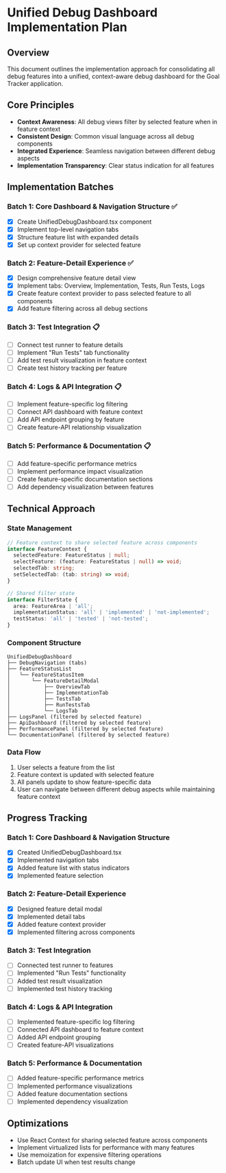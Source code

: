 # Unified Debug Dashboard Implementation Plan

## Overview
This document outlines the implementation approach for consolidating all debug features into a unified, context-aware debug dashboard for the Goal Tracker application.

## Core Principles
- **Context Awareness**: All debug views filter by selected feature when in feature context
- **Consistent Design**: Common visual language across all debug components
- **Integrated Experience**: Seamless navigation between different debug aspects
- **Implementation Transparency**: Clear status indication for all features

## Implementation Batches

### Batch 1: Core Dashboard & Navigation Structure ✅
- [x] Create UnifiedDebugDashboard.tsx component
- [x] Implement top-level navigation tabs
- [x] Structure feature list with expanded details
- [x] Set up context provider for selected feature

### Batch 2: Feature-Detail Experience ✅
- [x] Design comprehensive feature detail view
- [x] Implement tabs: Overview, Implementation, Tests, Run Tests, Logs
- [x] Create feature context provider to pass selected feature to all components
- [x] Add feature filtering across all debug sections

### Batch 3: Test Integration 📋
- [ ] Connect test runner to feature details
- [ ] Implement "Run Tests" tab functionality
- [ ] Add test result visualization in feature context
- [ ] Create test history tracking per feature

### Batch 4: Logs & API Integration 📋
- [ ] Implement feature-specific log filtering
- [ ] Connect API dashboard with feature context
- [ ] Add API endpoint grouping by feature
- [ ] Create feature-API relationship visualization

### Batch 5: Performance & Documentation 📋
- [ ] Add feature-specific performance metrics
- [ ] Implement performance impact visualization
- [ ] Create feature-specific documentation sections
- [ ] Add dependency visualization between features

## Technical Approach

### State Management
```typescript
// Feature context to share selected feature across components
interface FeatureContext {
  selectedFeature: FeatureStatus | null;
  selectFeature: (feature: FeatureStatus | null) => void;
  selectedTab: string;
  setSelectedTab: (tab: string) => void;
}

// Shared filter state
interface FilterState {
  area: FeatureArea | 'all';
  implementationStatus: 'all' | 'implemented' | 'not-implemented';
  testStatus: 'all' | 'tested' | 'not-tested';
}
```

### Component Structure
```
UnifiedDebugDashboard
├── DebugNavigation (tabs)
├── FeatureStatusList
│   └── FeatureStatusItem
│       └── FeatureDetailModal
│           ├── OverviewTab
│           ├── ImplementationTab
│           ├── TestsTab
│           ├── RunTestsTab
│           └── LogsTab
├── LogsPanel (filtered by selected feature)
├── ApiDashboard (filtered by selected feature)
├── PerformancePanel (filtered by selected feature)
└── DocumentationPanel (filtered by selected feature)
```

### Data Flow
1. User selects a feature from the list
2. Feature context is updated with selected feature
3. All panels update to show feature-specific data
4. User can navigate between different debug aspects while maintaining feature context

## Progress Tracking

### Batch 1: Core Dashboard & Navigation Structure
- [x] Created UnifiedDebugDashboard.tsx
- [x] Implemented navigation tabs
- [x] Added feature list with status indicators
- [x] Implemented feature selection

### Batch 2: Feature-Detail Experience
- [x] Designed feature detail modal
- [x] Implemented detail tabs
- [x] Added feature context provider
- [x] Implemented filtering across components

### Batch 3: Test Integration
- [ ] Connected test runner to features
- [ ] Implemented "Run Tests" functionality
- [ ] Added test result visualization
- [ ] Implemented test history tracking

### Batch 4: Logs & API Integration
- [ ] Implemented feature-specific log filtering
- [ ] Connected API dashboard to feature context
- [ ] Added API endpoint grouping
- [ ] Created feature-API visualizations

### Batch 5: Performance & Documentation
- [ ] Added feature-specific performance metrics
- [ ] Implemented performance visualizations
- [ ] Added feature documentation sections
- [ ] Implemented dependency visualization

## Optimizations
- Use React Context for sharing selected feature across components
- Implement virtualized lists for performance with many features
- Use memoization for expensive filtering operations
- Batch update UI when test results change